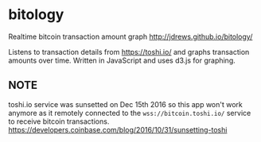 # bitology
Realtime bitcoin transaction amount graph
http://jdrews.github.io/bitology/

Listens to transaction details from https://toshi.io/ and graphs transaction amounts over time. Written in JavaScript and uses d3.js for graphing.

## NOTE
toshi.io service was sunsetted on Dec 15th 2016 so this app won't work anymore as it remotely connected to the `wss://bitcoin.toshi.io/` service to receive bitcoin transactions. 
https://developers.coinbase.com/blog/2016/10/31/sunsetting-toshi
